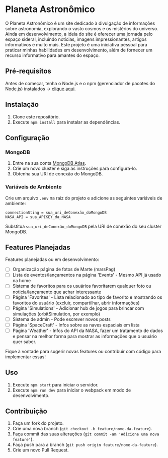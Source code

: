 # Planeta Astronômico

O Planeta Astronômico é um site dedicado à divulgação de informações sobre astronomia, explorando o vasto cosmos e os mistérios do universo. Ainda em desenvolvimento, a ideia do site é oferecer uma jornada pelo espaço sideral, incluindo notícias, imagens impressionantes, artigos informativos e muito mais.
Este projeto é uma iniciativa pessoal para praticar minhas habilidades em desenvolvimento, além de fornecer um recurso informativo para amantes do espaço.

## Pré-requisitos

Antes de começar, tenha o Node.js e o npm (gerenciador de pacotes do Node.js) instalados -> [clique aqui](https://nodejs.org/).

## Instalação

1. Clone este repositório.
2. Execute `npm install` para instalar as dependências.

## Configuração

### MongoDB

1. Entre na sua conta [MongoDB Atlas](https://www.mongodb.com/cloud/atlas).
2. Crie um novo cluster e siga as instruções para configurá-lo.
3. Obtenha sua URI de conexão do MongoDB.

### Variáveis de Ambiente

Crie um arquivo `.env` na raiz do projeto e adicione as seguintes variáveis de ambiente:

```
connectionSting = sua_uri_deConexão_doMongoDB
NASA_API = sua_APIKEY_da_NASA
```

Substitua `sua_uri_deConexão_doMongoDB` pela URI de conexão do seu cluster MongoDB.

## Features Planejadas

Features planejadas ou em desenvolvimento:

- [ ] Organização página de fotos de Marte (marsPag)
- [ ] Lista de eventos/lançamentos na página 'Events' - Mesmo API já usado na home
- [ ] Sistema de favoritos para os usuários favoritarem qualquer foto ou noticia/lançamento que achar interessante
- [ ] Página 'Favorites' - Lista relacionado ao tipo de favorito e mostrando os favoritos do usuário (excluir, compartilhar, abrir informações)
- [ ] Página 'Simulations' - Adicionar hub de jogos para brincar com simulações (orbitSimulation, por exemplo)
- [ ] Sistema de admin - Pode escrever novos posts
- [ ] Página 'SpaceCraft' - Infos sobre as naves espaciais em lista
- [ ] Página 'Weather' - Infos do API da NASA, fazer um tratamento de dados e pensar na melhor forma para mostrar as informações que o usuário quer saber.

Fique à vontade para sugerir novas features ou contribuir com código para implementar essas!

## Uso

1. Execute `npm start` para iniciar o servidor.
2. Execute `npm run dev` para iniciar o webpack em modo de desenvolvimento.

## Contribuição

1. Faça um fork do projeto.
2. Crie uma nova branch (`git checkout -b feature/nome-da-feature`).
3. Faça commit das suas alterações (`git commit -am 'Adicione uma nova feature'`).
4. Faça push para a branch (`git push origin feature/nome-da-feature`).
5. Crie um novo Pull Request.
